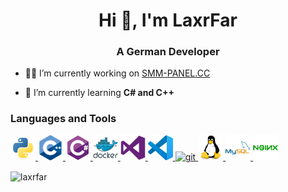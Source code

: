 <h1 align="center">Hi 👋, I'm LaxrFar</h1>
<h3 align="center">A German Developer</h3>


- 👨‍💻 I’m currently working on [SMM-PANEL.CC](https://smm-panel.cc)

- 🤔 I’m currently learning **C# and C++**

<h3 align="left">Languages and Tools</h3>
<p align="left">
    <a href="https://www.python.com" target="_blank"> <img src="https://raw.githubusercontent.com/devicons/devicon/master/icons/python/python-original.svg" alt="python" width="40" height="40" /> </a>
    <a href="https://www.w3schools.com/cpp/" target="_blank"> <img src="https://raw.githubusercontent.com/devicons/devicon/master/icons/cplusplus/cplusplus-original.svg" alt="cplusplus" width="40" height="40" /> </a>
    <a href="https://www.w3schools.com/cs" target="_blank"> <img src="https://github.com/devicons/devicon/raw/master/icons/csharp/csharp-original.svg" alt="csharp" width="40" height="40" /> </a>
    <a href="https://www.docker.com/" target="_blank"> <img src="https://raw.githubusercontent.com/devicons/devicon/master/icons/docker/docker-original-wordmark.svg" alt="docker" width="40" height="40" /> </a>
    <a href="https://visualstudio.microsoft.com/" target="_blank"> <img src="https://github.com/devicons/devicon/raw/master/icons/visualstudio/visualstudio-plain.svg" alt="visualstudio" width="40" height="40" /> </a>
    <a href="https://code.visualstudio.com/" target="_blank"> <img src="https://github.com/devicons/devicon/raw/master/icons/vscode/vscode-original.svg" alt="vscode" width="40" height="40" /> </a>
    <a href="https://git-scm.com/" target="_blank"> <img src="https://www.vectorlogo.zone/logos/git-scm/git-scm-icon.svg" alt="git" width="40" height="40" /> </a>
    <a href="https://www.linux.org/" target="_blank"> <img src="https://raw.githubusercontent.com/devicons/devicon/master/icons/linux/linux-original.svg" alt="linux" width="40" height="40" /> </a>
    <a href="https://www.mysql.com/" target="_blank"> <img src="https://raw.githubusercontent.com/devicons/devicon/master/icons/mysql/mysql-original-wordmark.svg" alt="mysql" width="40" height="40" /> </a>
    <a href="https://www.nginx.com" target="_blank"> <img src="https://raw.githubusercontent.com/devicons/devicon/master/icons/nginx/nginx-original.svg" alt="nginx" width="40" height="40" /> </a>
</p>


<p><img align="center" src="https://github-readme-stats.vercel.app/api/top-langs/?username=laxrfar&layout=donut-vertical&exclude_repo=File-Uploader&hide=php" alt="laxrfar" /></p>
